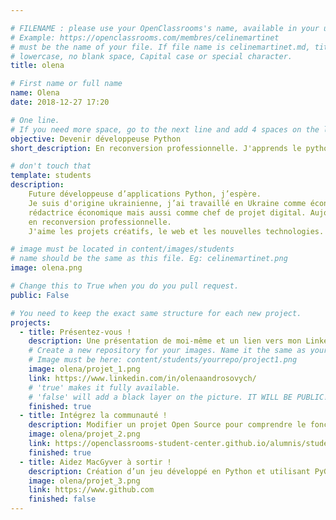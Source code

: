```yaml
---

# FILENAME : please use your OpenClassrooms's name, available in your url.
# Example: https://openclassrooms.com/membres/celinemartinet
# must be the name of your file. If file name is celinemartinet.md, title is celinemartinet.
# lowercase, no blank space, Capital case or special character.
title: olena

# First name or full name
name: Olena
date: 2018-12-27 17:20

# One line.
# If you need more space, go to the next line and add 4 spaces on the left, as in 'description'.
objective: Devenir développeuse Python
short_description: En reconversion professionnelle. J'apprends le python et le français qui n’est ma langue maternelle.

# don't touch that
template: students
description:
    Future développeuse d’applications Python, j’espère.
    Je suis d'origine ukrainienne, j’ai travaillé en Ukraine comme économiste,
    rédactrice économique mais aussi comme chef de projet digital. Aujourd’hui,
    en reconversion professionnelle.
    J'aime les projets créatifs, le web et les nouvelles technologies. 

# image must be located in content/images/students
# name should be the same as this file. Eg: celinemartinet.png
image: olena.png

# Change this to True when you do you pull request.
public: False

# You need to keep the exact same structure for each new project.
projects:
  - title: Présentez-vous !
    description: Une présentation de moi-même et un lien vers mon LinkedIn.
    # Create a new repository for your images. Name it the same as your nickname and profile picture.
    # Image must be here: content/students/yourrepo/project1.png
    image: olena/projet_1.png
    link: https://www.linkedin.com/in/olenaandrosovych/  
    # 'true' makes it fully available.
    # 'false' will add a black layer on the picture. IT WILL BE PUBLIC!
    finished: true
  - title: Intégrez la communauté !
    description: Modifier un projet Open Source pour comprendre le fonctionnement de Git, de Github et des pull requests. 
    image: olena/projet_2.png
    link: https://openclassrooms-student-center.github.io/alumnis/students/olena.html
    finished: true
  - title: Aidez MacGyver à sortir !
    description: Création d’un jeu développé en Python et utilisant PyGame.
    image: olena/projet_3.png
    link: https://www.github.com
    finished: false
---
```

